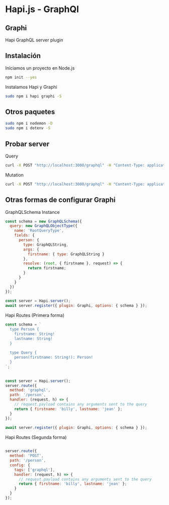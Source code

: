 # Hapi.js - GraphQl

## Graphi

Hapi GraphQL server plugin

## Instalación 

Iniciamos un proyecto en Node.js

```sh
npm init --yes
```

Instalamos Hapi y Graphi

```sh
sudo npm i hapi graphi -S
```

## Otros paquetes

```sh
sudo npm i nodemon -D
sudo npm i dotenv -S
```

## Probar server
Query
```sh
curl -X POST "http://localhost:3000/graphql" -H "Content-Type: application/json" -d '{ "query": "query { person(firstname: \"Adolfo\") { lastname } }" }'
```
Mutation
```sh
curl -X POST "http://localhost:3000/graphql" -H "Content-Type: application/json" -d '{ "query": "mutation { createPerson(data: {firstname: \"Esteban\", lastname: \"Sanchez\", gender: MASCULINO}) { id } }" }'

```
## Otras formas de configurar Graphi

GraphQLSchema Instance

```js
const schema = new GraphQLSchema({
  query: new GraphQLObjectType({
    name: 'RootQueryType',
    fields: {
      person: {
        type: GraphQLString,
        args: {
          firstname: { type: GraphQLString }
        },
        resolve: (root, { firstname }, request) => {
          return firstname;
        }
      }
    }
  })
});
 
const server = Hapi.server();
await server.register({ plugin: Graphi, options: { schema } });
```

Hapi Routes (Primera forma)

```js
const schema = `
  type Person {
    firstname: String!
    lastname: String!
  }
 
  type Query {
    person(firstname: String!): Person!
  }
`;
 
 
const server = Hapi.server();
server.route({
  method: 'graphql',
  path: '/person',
  handler: (request, h) => {
    // request.payload contains any arguments sent to the query
    return { firstname: 'billy', lastname: 'jean' };
  }
});
 
await server.register({ plugin: Graphi, options: { schema } });
```

Hapi Routes (Segunda forma)

```js

server.route({
  method: 'POST',
  path: '/person',
  config: {
    tags: ['graphql'],
    handler: (request, h) => {
      // request.payload contains any arguments sent to the query
      return { firstname: 'billy', lastname: 'jean' };
    }
  }
});
```